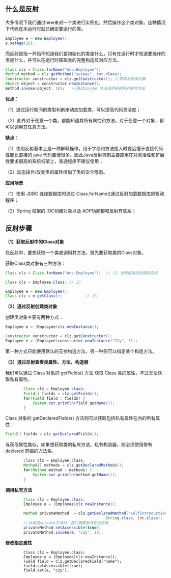 ## 什么是反射

大多情况下我们通过new来对一个类进行实例化，然后操作这个类对象。这种情况下代码在未运行时就已确定要运行的类。

```java
Employee e = new Employee();
e.setAge(18);
```

而反射是指一开始不知道我们要初始化的类是什么，只有在运行时才知道要操作的类是什么，并可以在运行时获取类的完整构造及对应方法。

```java
Class clz = Class.forName("Ano.Employee");   
Method method = clz.getMethod("setAge", int.class);
Constructor constructor = clz.getConstructor(); //获取反射类对象
Object object = constructor.newInstance();
method.invoke(object, 18);   //通过invoke 方法调用来调用对象的方法
```

**优点**：

（1）通过运行期间的类型判断来动态加载类，可以提高代码灵活度；

（2）此外对于任意一个类，都能知道其所有属性和方法，对于任意一个对象，都可以调用其任意方法。

**缺点**：

（1）使用反射基本上是一种解释操作，用于字段和方法接入时要远慢于直接代码性能比直接的 java 代码要慢很多。因此Java反射机制主要应用在对灵活性和扩展性要求很高的系统框架上，普通程序不建议使用；

（2）动态操作/改变类的属性增加了类的安全隐患。

**应用场景**

（1）使用 JDBC 连接数据库时通过 Class.forName()通过反射加载数据库的驱动程序；

（2）Spring 框架的 IOC创建对象以及 AOP功能都和反射有联系；



## 反射步骤

**（1）获取反射中的Class对象**

在反射中，要想获取一个类或调用其方法，首先要获取类的Class对象。

获取Class类对象有三种方法：


```java
Class clz = Class.forName("Ano.Employee");  //（1）当知道类的全路径名时
```


```java
Class clz = Employee.Class; //（2）
```


```java
Employee e = new Employee();        
Class clz = e.getClass();          //（3）
```

**（2）通过反射创建类对象**

创建类对象主要有两种方式：


```java
Employee e = (Employee)clz.newInstance();
```


```java
Constructor constructor = clz.getConstructor();
Employee e = (Employee)constructor.newInstance("C2y", 31);
```

第一种方式只能使用默认的无参构造方法，另一种则可以指定某个构造方法。

**（3）通过反射查看类属性、方法、构造器**

我们可以通过 Class 对象的 getFields() 方法 获取 Class 类的属性，不过无法获取私有属性。


```java
        Class clz = Employee.class;
        Field[] fields = clz.getFields();
        for(Field field : fields) {
            System.out.println(field.getName());
        }  
```

Class 对象的 getDeclaredFields() 方法则可以获取包括私有属性在内的所有属性：


```java
Field[] fields = clz.getDeclaredFields();
```

与获取属性类似，如果想获取类的私有方法，私有构造器，则必须使用带有declared 前缀的方法名。


```java
        Class clz = Employee.class;
        Method[] methods = clz.getDeclaredMethods();
        for(Method method : methods) {
            System.out.println(method.getName());
        }
```

**调用私有方法**


```java
        Class clz = Employee.class;
        Employee e = (Employee)clz.newInstance();

        Method privateMethod  = clz.getDeclaredMethod("selfIntroduction", 
                                            String.class, int.class);
        //当调用private方法时，我们需要取消安全检查
        privateMethod.setAccessible(true);      
        privateMethod.invoke(e, "c2y", 18);
```

**修改指定属性**

```
        Class clz = Employee.class;
        Employee e = (Employee)clz.newInstance();
        Field field = clz.getDeclaredField("name");
        field.setAccessible(true);
        field.set(e, "c2y");
```
